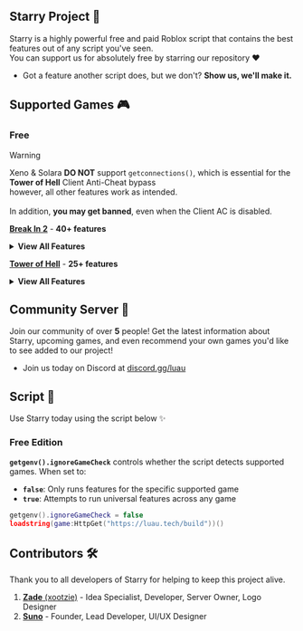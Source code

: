 ## Starry Project 🌟
Starry is a highly powerful free and paid Roblox script that contains the best features out of any script you've seen.
<br>You can support us for absolutely free by starring our repository ❤️
- Got a feature another script does, but we don't? **Show us, we'll make it.**

## Supported Games 🎮
### Free
> [!WARNING]
> Xeno & Solara **DO NOT** support `getconnections()`, which is essential for the **Tower of Hell** Client Anti-Cheat bypass
> <br>however, all other features work as intended.<br><br>
> In addition, **you may get banned**, even when the Client AC is disabled.

**[Break In 2]()** - **40+ features**
<details>
  <summary><b>View All Features</b></summary>
  - <b>Total Badges Collected</b><br>
  - <b>Instantly Load</b><br>
  - <b>Quickest Ride</b><br>
  - <b>Join Specific Bus</b><br>
  - <b>Leave Current Bus</b><br>
  - <b>Swap Outfits on Role Change</b><br>
  - <b>Choose a Paid Role</b><br>
  - <b>Pick a Free Role</b><br>
  - <b>Change Animation</b><br>
  - <b>Accept Uncle Pete's Quest</b><br>
  - <b>Unlock Custom NPC</b><br>
  - <b>Unlock All NPCs</b><br>
  - <b>Open Secret Door</b><br>
  - <b>Disable Ice Slip</b><br>
  - <b>Fullbright</b><br>
  - <b>Collect Outsite Foods</b><br>
  - <b>Global Teleports</b><br>
  - <b>Spoof Indoors</b><br>
  - <b>Teleport to Player</b><br>
  - <b>Heal Player</b><br>
  - <b>Godmode</b><br>
  - <b>Upgrade Buff of Choice</b><br>
  - <b>Max Buffs</b><br>
  - <b>Visually Show Speed</b><br>
  - <b>Kill Nearby Enemies</b><br>
  - <b>Kill Aura</b><br>
  - <b>Kill Bosses</b><br>
  - <b>Kill Pizza Boss</b><br>
  - <b>Give Best Weapon</b><br>
  - <b>Equip Armor</b><br>
  - <b>Heal Everyone</b><br>
  - <b>Infinite Golden Pizza</b><br>
  - <b>Stack on Foods</b><br>
  - <b>Spin Bad Guys</b><br>
  - <b>Kick Player</b><br>
  - <b>Kick Everyone</b><br>
  - <b>Delete Entire Map</b><br>
  - <b>Delete Item</b><br>
  - <b>Squash Player</b><br>
  - <b>Slip on Ice</b><br>
  - <b>Give Area Item</b>
</details>

**[Tower of Hell](https://www.roblox.com/games/1962086868/Tower-of-Hell)** - **25+ features**
<details>
  <summary><b>View All Features</b></summary>
  <br>
  - <b>Teleport to Stage</b><br>
  - <b>Auto Win</b><br>
  - <b>Win</b><br>
  - <b>Change TP Method</b><br>
  - <b>Change Farming Method</b><br>
  - <b>UI Status Information</b><br>
  - <b>Disable Speed Mutator</b><br>
  - <b>Disable Gravity Mutator</b><br>
  - <b>Disable Bunny Hop Mutator</b><br>
  - <b>Disable Fog Mutator</b><br>
  - <b>Walkspeed</b><br>
  - <b>Jumppower</b><br>
  - <b>Goto Game Type</b><br>
  - <b>Promote Starry</b><br>
  - <b>Give Gear</b><br>
  - <b>Give Hidden Gear</b><br>
  - <b>Godmode</b><br>
  - <b>Auto Play Stacker</b><br>
  - <b>Auto Promote after Win</b><br>
  - <b>Fling Player</b><br>
  - <b>Change ScreenSaver Icon</b><br>
  - <b>XP Stat Tracker</b><br>
  - <b>Coins Stat Tracker</b><br>
  - <b>Levels Stat Tracker</b><br>
  - <b>Disable Conveyors</b><br>
  - <b>Goto Stage</b><br>
  - <b>Open Shop</b><br>
  - <b>Extra Jumps</b>
</details>

## Community Server 💫
Join our community of over **5** people! Get the latest information about Starry, upcoming games, and even recommend your own games you'd like to see added to our project!
- Join us today on Discord at [discord.gg/luau](https://discord.gg/luau)

## Script 📜
Use Starry today using the script below ✨
### Free Edition
**`getgenv().ignoreGameCheck`** controls whether the script detects supported games. When set to:
- **`false`**: Only runs features for the specific supported game
- **`true`**: Attempts to run universal features across any game

```lua
getgenv().ignoreGameCheck = false
loadstring(game:HttpGet("https://luau.tech/build"))()
```

## Contributors 🛠️
Thank you to all developers of Starry for helping to keep this project alive.
1. [**Zade** (xootzie)](https://github.com/xootzie) - Idea Specialist, Developer, Server Owner, Logo Designer
3. [**Suno**](https://github.com/mr-suno) - Founder, Lead Developer, UI/UX Designer
